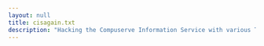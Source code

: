 ```yaml
---
layout: null
title: cisagain.txt
description: "Hacking the Compuserve Information Service with various Tricks and Ideas by Shadow Lord"
---
```


